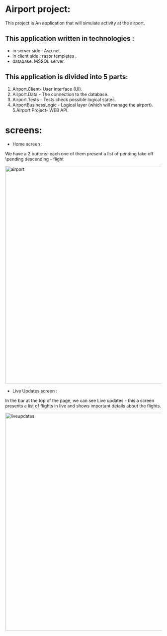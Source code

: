 # Airport project:

<p>This project is An application that will simulate activity at the airport.</p>

## This application written in technologies : 
- in server side : Asp.net.
- in client side : razor templetes .
- database: MSSQL server.

## This application is divided into 5 parts:
1. Airport.Client- 	User Interface (UI).
2. Airport.Data - The connection to the database.
3. Airport.Tests - Tests check possible logical states.
4. AirportBusinessLogic - Logical layer (which will manage the airport).
5.Airport Project- WEB API.

# screens:
 - Home screen : 
 <p>We have a 2 buttons: each one of them present a list of pending take off \pending descending - flight </p> 

<img width="700" alt="airport" src="https://user-images.githubusercontent.com/102611205/235344687-facac4a6-030e-4076-8d8b-42c882449747.png">
 
 - Live Updates screen : 

 <p>In the bar at the top of the page, we can see Live updates - this a screen presents a list of flights in live and shows important details about the flights.</p>
 
 <img width="700" alt="liveupdates" src="https://user-images.githubusercontent.com/102611205/235345022-4deec044-5d4b-443e-a7f9-c2e9a3d746d6.png">
